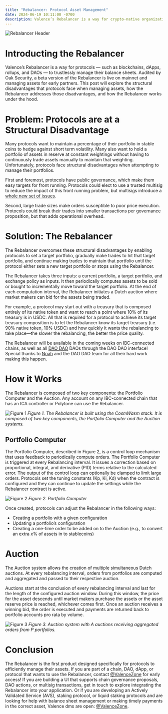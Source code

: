 ```yaml
---
title: "Rebalancer: Protocol Asset Management"
date: 2024-06-19 10:11:00 -0700
description: Valence’s Rebalancer is a way for crypto-native organizations — such as protocols, blockchains, dApps, rollups, and DAOs — to trustlessly manage their balance sheets.
---
```


![Rebalancer Header](/img/blog/rebalancer2.png)

# Introducting the Rebalancer

Valence’s Rebalancer is a way for protocols — such as blockchains, dApps, rollups, and DAOs — to trustlessly manage their balance sheets. Audited by Oak Security, a beta version of the Rebalancer is live on mainnet and managing assets for early partners. This post will explore the structural disadvantages that protocols face when managing assets, how the Rebalancer addresses those disadvantages, and how the Rebalancer works under the hood.

# Problem: Protocols are at a Structural Disadvantage

Many protocols want to maintain a percentage of their portfolio in stable coins to hedge against short term volatility. Many also want to hold a portfolio of assets in reserve at constant weightings without having to continuously trade assets manually to maintain that weighting. Unfortunately, protocols face structural disadvantages when attempting to manage their portfolios.

First and foremost, protocols have public governance, which make them easy targets for front running. Protocols could elect to use a trusted multisig to reduce the impact of this front running problem, but multisigs introduce a [whole new set of issues](https://x.com/TimewaveLabs/status/1765437233593778260?s=20).

Second, large trade sizes make orders susceptible to poor price execution. Protocols could break their trades into smaller transactions per governance proposition, but that adds operational overhead.

# Solution: The Rebalancer

The Rebalancer overcomes these structural disadvantages by enabling protocols to set a target portfolio, gradually make trades to hit that target portfolio, and continue making trades to maintain that portfolio until the protocol either sets a new target portfolio or stops using the Rebalancer.

The Rebalancer takes three inputs: a current portfolio, a target portfolio, and exchange policy as inputs. It then periodically computes assets to be sold or bought to incrementally move toward the target portfolio. At the end of each computation interval, the Rebalancer initiates a Dutch auction where market makers can bid for the assets being traded.

For example, a protocol may start out with a treasury that is composed entirely of its native token and want to reach a point where 10% of its treasury is in USDC. All that is required for a protocol to achieve its target treasury composition is to let the Rebalancer know its target treasury (i.e. 90% native token, 10% USDC) and how quickly it wants the rebalancing to take place—the slower the rebalancing, the better the price quality.

The Rebalancer will be available in the coming weeks on IBC-connected chains, as well as all [DAO DAO](https://daodao.zone/) DAOs through the DAO DAO interface! Special thanks to [Noah](https://twitter.com/noahsaso) and the DAO DAO team for all their hard work making this happen.

# How it Works

The Rebalancer is composed of two key components: the Portfolio Computer and the Auction. Any account on any IBC-connected chain that has an ICA controller or Polytone can use the Rebalancer.

![Figure 1](/img/blog/rebalancer-figure1-white.png)
_Figure 1. The Rebalancer is built using the CosmWasm stack. It is composed of two key components, the Portfolio Computer and the Auction systems._

## Portfolio Computer

The Portfolio Computer, described in Figure 2, is a control loop mechanism that uses feedback to periodically compute orders. The Portfolio Computer is triggered at every Rebalancing interval. It issues a correction based on proportional, integral, and derivative (PID) terms relative to the calculated error. The output of the control loop can optionally be clamped to limit large orders. Protocols set the tuning constants (Kp, Ki, Kd) when the contract is configured and they can continue to update the settings while the Rebalancer contract is active.

![Figure 2](/img/blog/rebalancer-figure2-white.png)
_Figure 2. Portfolio Computer_

Once created, protocols can adjust the Rebalancer in the following ways:

- Creating a portfolio with a given configuration
- Updating a portfolio’s configuration
- Creating a one-time order to be added on to the Auction (e.g., to convert an extra x% of assets in to stablecoins)

# Auction

The Auction system allows the creation of multiple simultaneous Dutch auctions. At every rebalancing interval, orders from portfolios are computed and aggregated and passed to their respective auction.

Auctions start at the conclusion of every rebalancing interval and last for the length of the configured auction window. During this window, the price for the asset descends until market makers purchase the assets or the asset reserve price is reached, whichever comes first. Once an auction receives a winning bid, the order is executed and payments are returned back to portfolio accounts pro rata by volume.

![Figure 3](/img/blog/rebalancer-figure3-white.png)
_Figure 3. Auction system with A auctions receiving aggregated orders from P portfolios._

# Conclusion

The Rebalancer is the first product designed specifically for protocols to efficiently manage their assets. If you are part of a chain, DAO, dApp, or protocol that wants to use the Rebalancer, contact [@ValenceZone](https://x.com/ValenceZone) for early access! If you are building a UI that supports chain governance proposals, DAO actions, or multisig transactions, get in touch to explore integrating the Rebalancer into your application. Or if you are developing an Actively Validated Service (AVS), staking protocol, or liquid staking protocols and are looking for help with balance sheet management or making timely payments in the correct asset, Valence dms are open: [@ValenceZone](https://x.com/ValenceZone).
